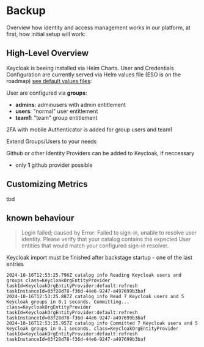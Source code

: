 # Backup

Overview how identity and access management works in our platform, at first, how initial setup will work:

## High-Level Overview

Keycloak is beeing installed via Helm Charts.
User and Credentials Configuration are currently served via Helm values file (ESO is on the roadmap) [see default values files](https://github.com/suxess-it/kubrix/tree/main/platform-apps/charts/keycloak):

User are configured via __groups__:
- __admins__: adminusers with admin entitlement
- __users__: "normal" user entitlement
- __team1__: "team" group entitlement

2FA with mobile Authenticator is added for group users and team1

Extend Groups/Users to your needs

Github or other Identity Providers can be added to Keycloak, if neccessary
- only __1__ github provider possible

## Customizing Metrics
tbd

## known behaviour

> Login failed; caused by Error: Failed to sign-in, unable to resolve user identity. Please verify that your catalog contains the expected User entities that would match your configured sign-in resolver.

Keycloak import must be finished after backstage startup - one of the last entries
```
2024-10-16T12:53:25.796Z catalog info Reading Keycloak users and groups class=KeycloakOrgEntityProvider taskId=KeycloakOrgEntityProvider:default:refresh taskInstanceId=03f28d78-f36d-44e6-9247-a497699b3baf
2024-10-16T12:53:25.887Z catalog info Read 7 Keycloak users and 5 Keycloak groups in 0.1 seconds. Committing... class=KeycloakOrgEntityProvider taskId=KeycloakOrgEntityProvider:default:refresh taskInstanceId=03f28d78-f36d-44e6-9247-a497699b3baf
2024-10-16T12:53:25.957Z catalog info Committed 7 Keycloak users and 5 Keycloak groups in 0.1 seconds. class=KeycloakOrgEntityProvider taskId=KeycloakOrgEntityProvider:default:refresh taskInstanceId=03f28d78-f36d-44e6-9247-a497699b3baf
```
